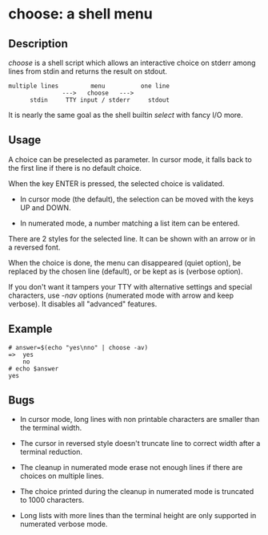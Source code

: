 choose: a shell menu
====================

Description
-----------

_choose_ is a shell script which allows an interactive choice on stderr among lines from stdin and returns the result on stdout.

    multiple lines         menu          one line
                   --->   choose   --->
          stdin     TTY input / stderr     stdout

It is nearly the same goal as the shell builtin _select_ with fancy I/O more.


Usage
-----

A choice can be preselected as parameter. In cursor mode, it falls back to the first line if there is no default choice.

When the key ENTER is pressed, the selected choice is validated.

* In cursor mode (the default), the selection can be moved with the keys UP and DOWN.

* In numerated mode, a number matching a list item can be entered.

There are 2 styles for the selected line. It can be shown with an arrow or in a reversed font.

When the choice is done, the menu can disappeared (quiet option), be replaced by the chosen line (default), or be kept as is (verbose option).

If you don't want it tampers your TTY with alternative settings and special characters, use _-nav_ options (numerated mode with arrow and keep verbose). It disables all "advanced" features.


Example
-------

    # answer=$(echo "yes\nno" | choose -av)
    =>  yes
        no
    # echo $answer
    yes


Bugs
----

* In cursor mode, long lines with non printable characters are smaller than the terminal width.

* The cursor in reversed style doesn't truncate line to correct width after a terminal reduction.

* The cleanup in numerated mode erase not enough lines if there are choices on multiple lines.

* The choice printed during the cleanup in numerated mode is truncated to 1000 characters.

* Long lists with more lines than the terminal height are only supported in numerated verbose mode.
